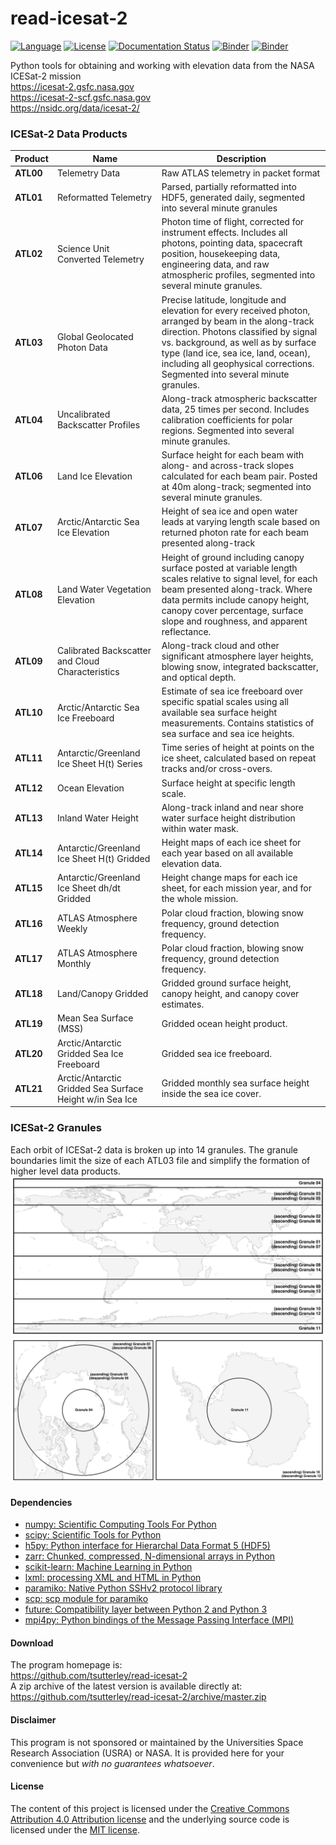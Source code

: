 read-icesat-2
=============

[![Language](https://img.shields.io/badge/python-v3.7-green.svg)](https://www.python.org/)
[![License](https://img.shields.io/badge/license-MIT-green.svg)](https://github.com/tsutterley/read-ICESat-2/blob/master/LICENSE)
[![Documentation Status](https://readthedocs.org/projects/read-icesat-2/badge/?version=latest)](https://read-icesat-2.readthedocs.io/en/latest/?badge=latest)
[![Binder](https://mybinder.org/badge_logo.svg)](https://mybinder.org/v2/gh/tsutterley/read-ICESat-2/master)
[![Binder](https://binder.pangeo.io/badge.svg)](https://binder.pangeo.io/v2/gh/tsutterley/read-ICESat-2/master)

Python tools for obtaining and working with elevation data from the NASA ICESat-2 mission  
https://icesat-2.gsfc.nasa.gov  
https://icesat-2-scf.gsfc.nasa.gov  
https://nsidc.org/data/icesat-2/  

### ICESat-2 Data Products

| Product | Name | Description |
| ------- | ---- | ----------- |
| **ATL00** | Telemetry Data | Raw ATLAS telemetry in packet format|
| **ATL01** | Reformatted Telemetry | Parsed, partially reformatted into HDF5, generated daily, segmented into several minute granules|
| **ATL02** | Science Unit Converted Telemetry | Photon time of flight, corrected for instrument effects. Includes all photons, pointing data, spacecraft position, housekeeping data, engineering data, and raw atmospheric profiles, segmented into several minute granules.|
| **ATL03** | Global Geolocated Photon Data | Precise latitude, longitude and elevation for every received photon, arranged by beam in the along-track direction. Photons classified by signal vs. background, as well as by surface type (land ice, sea ice, land, ocean), including all geophysical corrections. Segmented into several minute granules.|
| **ATL04** | Uncalibrated Backscatter Profiles | Along-track atmospheric backscatter data, 25 times per second. Includes calibration coefficients for polar regions. Segmented into several minute granules.|
| **ATL06** | Land Ice Elevation | Surface height for each beam with along- and across-track slopes calculated for each beam pair. Posted at 40m along-track; segmented into several minute granules.|
| **ATL07** | Arctic/Antarctic Sea Ice Elevation | Height of sea ice and open water leads at varying length scale based on returned photon rate for each beam presented along-track|
| **ATL08** | Land Water Vegetation Elevation | Height of ground including canopy surface posted at variable length scales relative to signal level, for each beam presented along-track. Where data permits include canopy height, canopy cover percentage, surface slope and roughness, and apparent reflectance.|
| **ATL09** | Calibrated Backscatter and Cloud Characteristics  | Along-track cloud and other significant atmosphere layer heights, blowing snow, integrated backscatter, and optical depth.|
| **ATL10** | Arctic/Antarctic Sea Ice Freeboard | Estimate of sea ice freeboard over specific spatial scales using all available sea surface height measurements. Contains statistics of sea surface and sea ice heights.|
| **ATL11** | Antarctic/Greenland Ice Sheet H(t) Series | Time series of height at points on the ice sheet, calculated based on repeat tracks and/or cross-overs.|
| **ATL12** | Ocean Elevation | Surface height at specific length scale.|
| **ATL13** | Inland Water Height | Along-track inland and near shore water surface height distribution within water mask.|
| **ATL14** | Antarctic/Greenland Ice Sheet H(t) Gridded | Height maps of each ice sheet for each year based on all available elevation data.|
| **ATL15** | Antarctic/Greenland Ice Sheet dh/dt Gridded | Height change maps for each ice sheet, for each mission year, and for the whole mission.|
| **ATL16** | ATLAS Atmosphere Weekly | Polar cloud fraction, blowing snow frequency, ground detection frequency.|
| **ATL17** | ATLAS Atmosphere Monthly | Polar cloud fraction, blowing snow frequency, ground detection frequency.|
| **ATL18** | Land/Canopy Gridded | Gridded ground surface height, canopy height, and canopy cover estimates.|
| **ATL19** | Mean Sea Surface (MSS) | Gridded ocean height product.|
| **ATL20** | Arctic/Antarctic Gridded Sea Ice Freeboard | Gridded sea ice freeboard.|
| **ATL21** | Arctic/Antarctic Gridded Sea Surface Height w/in Sea Ice | Gridded monthly sea surface height inside the sea ice cover.|

### ICESat-2 Granules
Each orbit of ICESat-2 data is broken up into 14 granules.  The granule boundaries limit the size of each ATL03 file and simplify the formation of higher level data products.  
![ICESat-2-global-granules](./data/ICESat-2_granules_global.png)  
![ICESat-2-polar-granules](./data/ICESat-2_granules_polar.png)  

#### Dependencies
 - [numpy: Scientific Computing Tools For Python](https://numpy.org)  
 - [scipy: Scientific Tools for Python](https://docs.scipy.org/doc/)  
 - [h5py: Python interface for Hierarchal Data Format 5 (HDF5)](http://h5py.org)  
 - [zarr: Chunked, compressed, N-dimensional arrays in Python](https://github.com/zarr-developers/zarr-python)  
 - [scikit-learn: Machine Learning in Python](https://scikit-learn.org/stable/index.html)  
 - [lxml: processing XML and HTML in Python](https://pypi.python.org/pypi/lxml)  
 - [paramiko: Native Python SSHv2 protocol library](http://www.paramiko.org/)  
 - [scp: scp module for paramiko](https://github.com/jbardin/scp.py)  
 - [future: Compatibility layer between Python 2 and Python 3](http://python-future.org/)  
 - [mpi4py: Python bindings of the Message Passing Interface (MPI)](https://mpi4py.readthedocs.io/en/stable/)  

#### Download
The program homepage is:   
https://github.com/tsutterley/read-icesat-2   
A zip archive of the latest version is available directly at:    
https://github.com/tsutterley/read-icesat-2/archive/master.zip  

#### Disclaimer  
This program is not sponsored or maintained by the Universities Space Research Association (USRA) or NASA.  It is provided here for your convenience but _with no guarantees whatsoever_.  

#### License
The content of this project is licensed under the [Creative Commons Attribution 4.0 Attribution license](https://creativecommons.org/licenses/by/4.0/) and the underlying source code is licensed under the [MIT license](LICENSE).  
